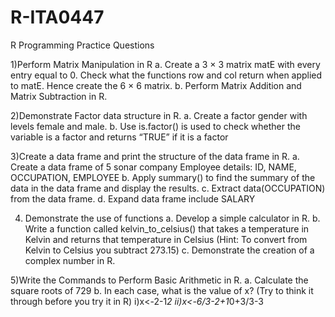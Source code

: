 # R-ITA0447

R Programming Practice Questions

1)Perform Matrix Manipulation in R
  a. Create a 3 × 3 matrix matE with every entry equal to 0. Check what the functions row and col return when applied to matE. Hence create the 6 × 6 matrix.
  b. Perform Matrix Addition and Matrix Subtraction in R.
  
2)Demonstrate Factor data structure in R.
  a. Create a factor gender with levels female and male.
  b. Use is.factor() is used to check whether the variable is a factor and returns “TRUE” if it is a factor
  
3)Create a data frame and print the structure of the data frame in R.
  a. Create a data frame of 5 sonar company Employee details:
 	  ID, NAME, OCCUPATION, EMPLOYEE
  b. Apply summary() to find the summary of the data in the data frame and display the results.
  c. Extract data(OCCUPATION) from the data frame.
  d. Expand data frame include SALARY
  
4) Demonstrate the use of functions 
       a. Develop a simple calculator in R.
       b. Write a function called kelvin_to_celsius() that takes a temperature in Kelvin and returns 
            that temperature in Celsius (Hint: To convert from Kelvin to Celsius you subtract 273.15)
       c. Demonstrate the creation of a complex number in R.
       
5)Write the Commands to Perform Basic Arithmetic in R.
     a.	Calculate the square roots of 729
    b.	In each case, what is the value of x?  (Try to think it through before you try it in R)
	    i)x<-2-1*2
	    ii)x<-6/3-2+1*0+3/3-3
